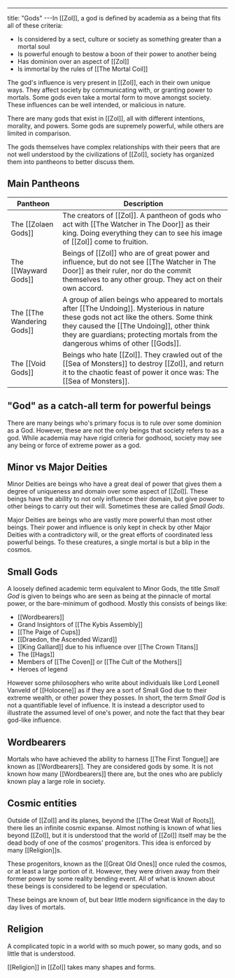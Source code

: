---
title: "Gods"
---In [[Zol]], a god is defined by academia as a being that fits all of these criteria:
- Is considered by a sect, culture or society as something greater than a mortal soul
- Is powerful enough to bestow a boon of their power to another being
- Has dominion over an aspect of [[Zol]]
- Is immortal by the rules of [[The Mortal Coil]]

The god's influence is very present in [[Zol]], each in their own unique ways. They affect society by communicating with, or granting power to mortals. Some gods even take a mortal form to move amongst society. These influences can be well intended, or malicious in nature.

There are many gods that exist in [[Zol]], all with different intentions, morality, and powers. Some gods are supremely powerful, while others are limited in comparison. 

The gods themselves have complex relationships with their peers that are not well understood by the civilizations of [[Zol]], society has organized them into pantheons to better discuss them.

## Main Pantheons

Pantheon | Description
------------ | ------------
The [[Zolaen Gods]] | The creators of [[Zol]]. A pantheon of gods who act with [[The Watcher in The Door]] as their king. Doing everything they can to see his image of [[Zol]] come to fruition.
The [[Wayward Gods]] |  Beings of [[Zol]] who are of great power and influence, but do not see [[The Watcher in The Door]] as their ruler, nor do the commit themselves to any other group. They act on their own accord.
The [[The Wandering Gods]] | A group of alien beings who appeared to mortals after [[The Undoing]]. Mysterious in nature these gods not act like the others. Some think they caused the [[The Undoing]], other think they are guardians; protecting mortals from the dangerous whims of other [[Gods]].
The [[Void Gods]] | Beings who hate [[Zol]]. They crawled out of the [[Sea of Monsters]] to destroy [[Zol]], and return it to the chaotic feast of power it once was: The [[Sea of Monsters]].

## "God" as a catch-all term for powerful beings
There are many beings who's primary focus is to rule over some dominion as a God. However, these are not the only beings that society refers to as a god. While academia may have rigid criteria for godhood, society may see any being or force of extreme power as a god.

## Minor vs Major Deities
Minor Deities are beings who have a great deal of power that gives them a degree of uniqueness and domain over some aspect of [[Zol]]. These beings have the ability to not only influence their domain, but give power to other beings to carry out their will. Sometimes these are called *Small Gods*.

Major Deities are beings who are vastly more powerful than most other beings. Their power and influence is only kept in check by other Major Deities with a contradictory will, or the great efforts of coordinated less powerful beings. To these creatures, a single mortal is but a blip in the cosmos. 

## Small Gods
A loosely defined academic term equivalent to Minor Gods, the title *Small God* is given to beings who are seen as being at the pinnacle of mortal power, or the bare-minimum of godhood. Mostly this consists of beings like:
- [[Wordbearers]]
- Grand Insightors of [[The Kybis Assembly]]
- [[The Paige of Cups]]
- [[Draedon, the Ascended Wizard]]
- [[King Galliard]] due to his influence over [[The Crown Titans]]
- The [[Hags]]
- Members of [[The Coven]] or [[The Cult of the Mothers]]
- Heroes of legend

However some philosophers who write about individuals like Lord Leonell Vanveld of [[Holocene]] as if they are a sort of Small God due to their extreme wealth, or other power they posses. In short, the term *Small God* is not a quantifiable level of influence. It is instead a descriptor used to illustrate the assumed level of one's power, and note the fact that they bear god-like influence.

## Wordbearers
Mortals who have achieved the ability to harness [[The First Tongue]] are known as [[Wordbearers]]. They are considered gods by some. It is not known how many [[Wordbearers]] there are, but the ones who are publicly known play a large role in society.

## Cosmic entities
Outside of [[Zol]] and its planes, beyond the [[The Great Wall of Roots]], there lies an infinite cosmic expanse. Almost nothing is known of what lies beyond [[Zol]], but it is understood that the world of [[Zol]] itself may be the dead body of one of the cosmos' progenitors.  This idea is enforced by many [[Religion]]s.

These progenitors, known as the [[Great Old Ones]] once ruled the cosmos, or at least a large portion of it. However, they were driven away from their former power by some reality bending event. All of what is known about these beings is considered to be legend or speculation.

These beings are known of, but bear little modern significance in the day to day lives of mortals.

## Religion
A complicated topic in a world with so much power, so many gods, and so little that is understood. 

[[Religion]] in [[Zol]] takes many shapes and forms.

